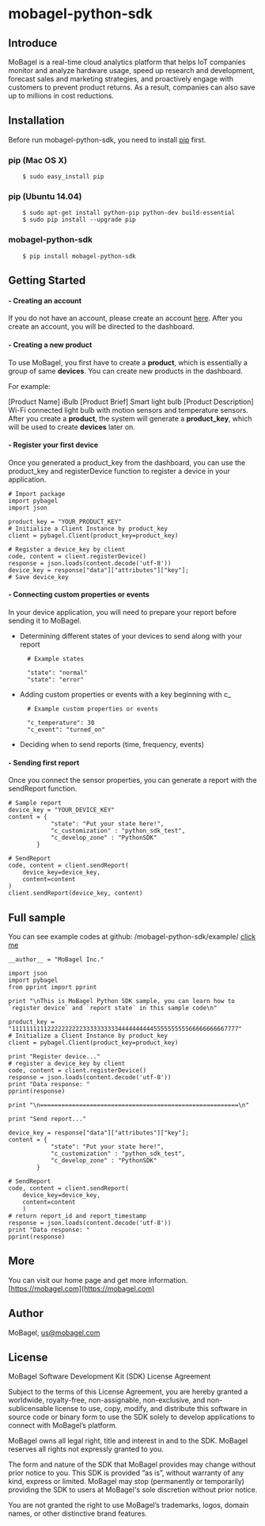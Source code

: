 # mobagel-python-sdk

## Introduce

MoBagel is a real-time cloud analytics platform that helps IoT companies monitor and analyze hardware usage, speed up research and development, forecast sales and marketing strategies, and proactively engage with customers to prevent product returns. As a result, companies can also save up to millions in cost reductions.

## Installation
Before run mobagel-python-sdk, you need to install [pip](https://pip.pypa.io/en/stable/) first.
### pip (Mac OS X)
```shell
	$ sudo easy_install pip
```
### pip (Ubuntu 14.04)
```shell
	$ sudo apt-get install python-pip python-dev build-essential 
	$ sudo pip install --upgrade pip 
```
### mobagel-python-sdk
```shell
	$ pip install mobagel-python-sdk
```

## Getting Started

#### - Creating an account

If you do not have an account, please create an account [here](https://app.mobagel.com/signup). After you create an account, you will be directed to the dashboard.

#### - Creating a new product
To use MoBagel, you first have to create a **product**, which is essentially a group of same **devices**. You can create new products in the dashboard.

For example:

[Product Name] iBulb
[Product Brief] Smart light bulb
[Product Description] Wi-Fi connected light bulb with motion sensors and temperature sensors.
After you create a **product**, the system will generate a **product_key**, which will be used to create  **devices** later on.

#### - Register your first device
Once you generated a product_key from the dashboard, you can use the product_key and registerDevice function to register a device in your application.

	# Import package
	import pybagel
	import json

	product_key = "YOUR_PRODUCT_KEY"
	# Initialize a Client Instance by product_key
	client = pybagel.Client(product_key=product_key)
	
	# Register a device_key by client
	code, content = client.registerDevice()
	response = json.loads(content.decode('utf-8'))
	device_key = response["data"]["attributes"]["key"];
	# Save device_key


#### - Connecting custom properties or events
In your device application, you will need to prepare your report before sending it to MoBagel.

* Determining different states of your devices to send along with your report

		# Example states

		"state": "normal"
		"state": "error"

* Adding custom properties or events with a key beginning with c_

		# Example custom properties or events

		"c_temperature": 30
		"c_event": "turned_on"
* Deciding when to send reports (time, frequency, events)


#### - Sending first report
Once you connect the sensor properties, you can generate a report with the sendReport function.

    # Sample report
	device_key = "YOUR_DEVICE_KEY"
	content = {
	            "state": "Put your state here!",
	            "c_customization" : "python_sdk_test",
	            "c_develop_zone" : "PythonSDK"
	        }
	
	# SendReport
	code, content = client.sendReport(
	    device_key=device_key,
	    content=content
	)
	client.sendReport(device_key, content)

## Full sample
You can see example codes at github: /mobagel-python-sdk/example/
[click me](https://github.com/MoBagel/mobagel-python-sdk/tree/master/example)


	__author__ = "MoBagel Inc."
	
	import json
	import pybagel
	from pprint import pprint
	
	print "\nThis is MoBagel Python SDK sample, you can learn how to `register device` and `report state` in this sample code\n"
	
	product_key = "1111111111222222222233333333334444444444555555555566666666667777"
	# Initialize a Client Instance by product_key
	client = pybagel.Client(product_key=product_key)
	
	print "Register device..."
	# register a device_key by client
	code, content = client.registerDevice()
	response = json.loads(content.decode('utf-8'))
	print "Data response: "
	pprint(response)
	
	print "\n========================================================\n"
	
	print "Send report..."
	
	device_key = response["data"]["attributes"]["key"];
	content = {
	            "state": "Put your state here!",
	            "c_customization" : "python_sdk_test",
	            "c_develop_zone" : "PythonSDK"
	        }
	
	# SendReport
	code, content = client.sendReport(
	    device_key=device_key,
	    content=content
	    )
	# return report_id and report_timestamp
	response = json.loads(content.decode('utf-8'))
	print "Data response: "
	pprint(response)




## More
You can visit our home page and get more information.
[https://mobagel.com](https://mobagel.com)

## Author

MoBagel, us@mobagel.com

## License

MoBagel Software Development Kit (SDK) License Agreement


Subject to the terms of this License Agreement, you are hereby granted a worldwide, royalty-free, non-assignable, non-exclusive, and non-sublicensable license to use, copy, modify, and distribute this software in source code or binary form to use the SDK solely to develop applications to connect with MoBagel’s platform.

MoBagel owns all legal right, title and interest in and to the SDK. MoBagel reserves all rights not expressly granted to you. 

The form and nature of the SDK that MoBagel provides may change without prior notice to you. This SDK is provided “as is”, without warranty of any kind, express or limited. MoBagel may stop (permanently or temporarily) providing the SDK to users at MoBagel's sole discretion without prior notice.

You are not granted the right to use MoBagel’s trademarks, logos, domain names, or other distinctive brand features. 
